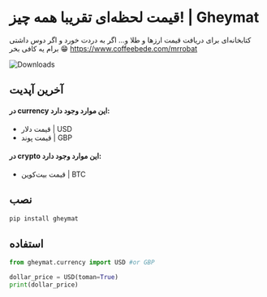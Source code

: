 # قیمت لحظه‌ای تقریبا همه چیز! | Gheymat

  

کتابخانه‌ای برای دریافت قیمت ارزها و طلا و...
اگر به دردت خورد و اگر دوس داشتی برام یه کافی بخر 😁
https://www.coffeebede.com/mrrobat

![Downloads](https://static.pepy.tech/personalized-badge/gheymat?period=total&units=international_system&left_color=black&right_color=green&left_text=Downloads)

## آخرین آپدیت
#### در currency این موارد وجود دارد:
- قیمت دلار | USD
- قیمت پوند | GBP
#### در crypto این موارد وجود دارد:
- قیمت بیت‌کوین | BTC


## نصب
```bash
pip install gheymat
```

## استفاده
```python
from gheymat.currency import USD #or GBP

dollar_price = USD(toman=True)
print(dollar_price)
```
